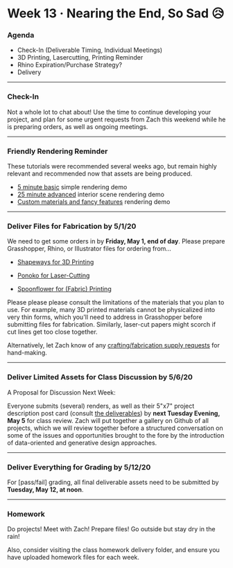 # Week 13 · Nearing the End, So Sad :disappointed_relieved:

### Agenda

- Check-In (Deliverable Timing, Individual Meetings)
- 3D Printing, Lasercutting, Printing Reminder
- Rhino Expiration/Purchase Strategy?
- Delivery

-----

### Check-In

Not a whole lot to chat about! Use the time to continue developing your project, and plan for some urgent requests from Zach this weekend while he is preparing orders, as well as ongoing meetings.

---

### Friendly Rendering Reminder

These tutorials were recommended several weeks ago, but remain highly relevant and recommended now that assets are being produced.

- [5 minute basic](https://www.youtube.com/watch?v=3jUMGqlVslc&list=TLPQMjkwNDIwMjCzFOCJHimzZQ&index=1) simple rendering demo
- [25 minute advanced](https://www.youtube.com/watch?v=nPnX3A6M1cI&t=1s) interior scene rendering demo
- [Custom materials and fancy features](https://www.youtube.com/watch?v=3bOfpm4iC9I) rendering demo

---

### Deliver Files for Fabrication by 5/1/20

We need to get some orders in by **Friday, May 1, end of day**. Please prepare Grasshopper, Rhino, or Illustrator files for ordering from...

- [Shapeways for 3D Printing](https://www.shapeways.com)

- [Ponoko for Laser-Cutting](https://www.ponoko.com)

- [Spoonflower for (Fabric) Printing](https://www.shapeways.com)

Please please please consult the limitations of the materials that you plan to use. For example, many 3D printed materials cannot be physicalized into very thin forms, which you'll need to address in Grasshopper before submitting files for fabrication. Similarly, laser-cut papers might scorch if cut lines get too close together.

Alternatively, let Zach know of any [crafting/fabrication supply requests](https://www.amazon.com) for hand-making.

---

### Deliver Limited Assets for Class Discussion by 5/6/20

A Proposal for Discussion Next Week:

Everyone submits (several) renders, as well as their 5"x7" project description post card (consult [the deliverables](../briefs.md)) by **next Tuesday Evening, May 5** for class review. Zach will put together a gallery on Github of all projects, which we will review together before a structured conversation on some of the issues and opportunities brought to the fore by the introduction of data-oriented and generative design approaches.

-----

###  Deliver Everything for Grading by 5/12/20

For [pass/fail] grading, all final deliverable assets need to be submitted by **Tuesday, May 12, at noon**.

-----

### Homework

Do projects! Meet with Zach! Prepare files! Go outside but stay dry in the rain! 

Also, consider visiting the class homework delivery folder, and ensure you have uploaded homework files for each week. 